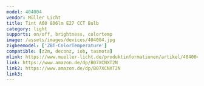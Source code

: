 ```yaml
---
model: 404004
vendor: Müller Licht 
title: Tint A60 806lm E27 CCT Bulb
category: light
supports: on/off, brightness, colortemp
image: /assets/images/devices/404004.jpg
zigbeemodel: ['ZBT-ColorTemperature']
compatible: [z2m, deconz, iob, tasmota]
mlink: https://www.mueller-licht.de/produktinformationen/artikel/404004/
link: https://www.amazon.de/dp/B07XCNXT2N
link2: https://www.amazon.de/dp/B07XCNXT2N
link3: 
---
```

